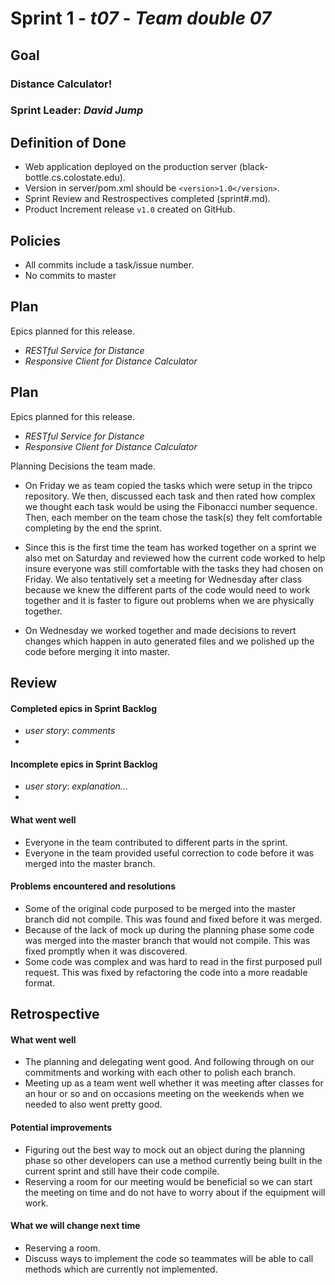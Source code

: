 # Sprint 1 - *t07* - *Team double 07*

## Goal

### Distance Calculator!
### Sprint Leader: *David Jump*

## Definition of Done

* Web application deployed on the production server (black-bottle.cs.colostate.edu).
* Version in server/pom.xml should be `<version>1.0</version>`.
* Sprint Review and Restrospectives completed (sprint#.md).
* Product Increment release `v1.0` created on GitHub.

## Policies

* All commits include a task/issue number.
* No commits to master

## Plan

Epics planned for this release.

* *RESTful Service for Distance*
* *Responsive Client for Distance Calculator*

## Plan

Epics planned for this release.

* *RESTful Service for Distance*
* *Responsive Client for Distance Calculator*

Planning Decisions the team made.

* On Friday we as team copied the tasks which were setup in the tripco repository. We then, discussed each task and then rated how complex we thought each task would be using the Fibonacci number sequence. Then, each member on the team chose the task(s) they felt comfortable completing by the end the sprint.

* Since this is the first time the team has worked together on a sprint we also met on Saturday and reviewed how the current code worked to help insure everyone was still comfortable with the tasks they had chosen on Friday. We also tentatively set a meeting for Wednesday after class because we knew the different parts of the code would need to work together and it is faster to figure out problems when we are physically together.

* On Wednesday we worked together and made decisions to revert changes which happen in auto generated files and we polished up the code before merging it into master.

## Review

#### Completed epics in Sprint Backlog 
* *user story*:  *comments*
* 

#### Incomplete epics in Sprint Backlog 
* *user story*: *explanation...*
*

#### What went well
* Everyone in the team contributed to different parts in the sprint.
* Everyone in the team provided useful correction to code before it was merged into the master branch.

#### Problems encountered and resolutions
* Some of the original code purposed to be merged into the master branch did not compile. This was found and fixed before it was merged.
* Because of the lack of mock up during the planning phase some code was merged into the master branch that would not compile. This was fixed promptly when it was discovered.
* Some code was complex and was hard to read in the first purposed pull request. This was fixed by refactoring the code into a more readable format.


## Retrospective

#### What went well
* The planning and delegating went good. And following through on our commitments and working with each other to polish each branch.
* Meeting up as a team went well whether it was meeting after classes for an hour or so and on occasions meeting on the weekends when we needed to also went pretty good.

#### Potential improvements
* Figuring out the best way to mock out an object during the planning phase so other developers can use a method currently being built in the current sprint and still have their code compile.
* Reserving a room for our meeting would be beneficial so we can start the meeting on time and do not have to worry about if the equipment will work.

#### What we will change next time
* Reserving a room.
* Discuss ways to implement the code so teammates will be able to call methods which are currently not implemented.

